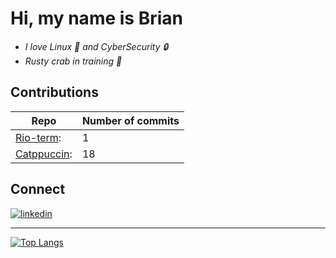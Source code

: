 
# Hi, my name is Brian 

- *I love Linux 🐧 and CyberSecurity :lock:*
- *Rusty crab in training 🦀*


## Contributions  
| Repo | Number of commits |
| ----- | -----------------|
| [Rio-term](https://github.com/raphamorim/rio/commit/39d27a627fdb182a6b515a79088fabd0f9510701): | 1 | 
| [Catppuccin](https://github.com/catppuccin/rio/commits/main): | 18 |

## Connect 
[<img src="https://img.shields.io/badge/visit%20my%20Linkedin-0A66C2?style=for-the-badge&logo=linkedin&logoColor=white" alt="linkedin" />](https://www.linkedin.com/in/brian-a-13718a151)

---
[![Top Langs](https://github-readme-stats-wu8k.vercel.app/api/top-langs/?username=Brianalmeida&layout=donut&theme=tokyonight)](https://github.com/Brianalmeida/github-readme-stats)
